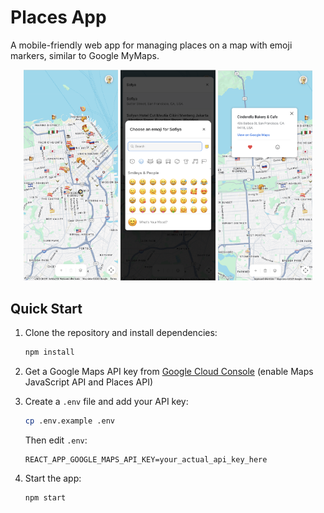 # Places App

A mobile-friendly web app for managing places on a map with emoji markers, similar to Google MyMaps.

<p align="center">
  <img src="docs/images/overall.png" width="30%" />
  <img src="docs/images/emoji-picker.png" width="30%" />
  <img src="docs/images/marker.png" width="30%" />
</p>

## Quick Start

1. Clone the repository and install dependencies:
   ```bash
   npm install
   ```

2. Get a Google Maps API key from [Google Cloud Console](https://console.cloud.google.com/) (enable Maps JavaScript API and Places API)

3. Create a `.env` file and add your API key:
   ```bash
   cp .env.example .env
   ```
   Then edit `.env`:
   ```
   REACT_APP_GOOGLE_MAPS_API_KEY=your_actual_api_key_here
   ```

4. Start the app:
   ```bash
   npm start
   ```